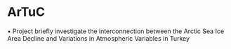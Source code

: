 # ArTuC
• Project briefly investigate the interconnection between the Arctic Sea Ice Area Decline and Variations in Atmospheric Variables in Turkey
